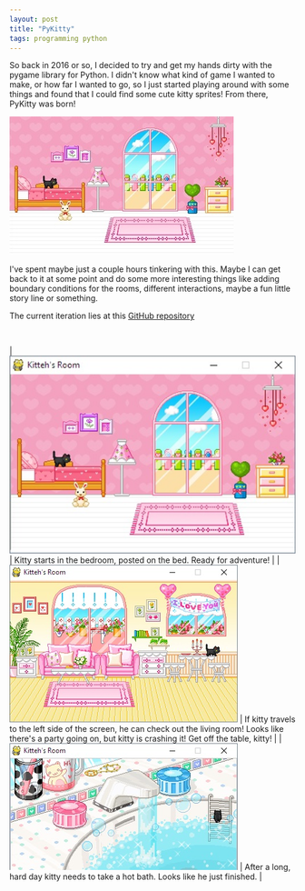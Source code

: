 ```yaml
---
layout: post
title: "PyKitty"
tags: programming python
---
```


So back in 2016 or so, I decided to try and get my hands dirty with the pygame library for Python.
I didn't know what kind of game I wanted to make, or how far I wanted to go, so I just started playing around
with some things and found that I could find some cute kitty sprites! From there, PyKitty was born!

[![video](../images/posts/pykitty.jpg)](https://drive.google.com/open?id=1iW17NTzOPJ2vswPC2UNd447nU9to3W2M "PyKitty")

I've spent maybe just a couple hours tinkering with this. Maybe I can get back to it at some point and do some
more interesting things like adding boundary conditions for the rooms, different interactions, maybe a fun
little story line or something.

The current iteration lies at this [GitHub repository](https://github.com/kristavan/PyKitty)

<br />  

| <img src="../images/posts/kitteh_room.jpg" style="width: 1100px;"> | Kitty starts in the bedroom, posted on the bed. Ready for adventure! |
| <img src="../images/posts/kitteh_living.jpg"> | If kitty travels to the left side of the screen, he can check out the living room! Looks like there's a party going on, but kitty is crashing it! Get off the table, kitty! |
| <img src="../images/posts/kitteh_bathroom.jpg"> | After a long, hard day kitty needs to take a hot bath. Looks like he just finished. |
